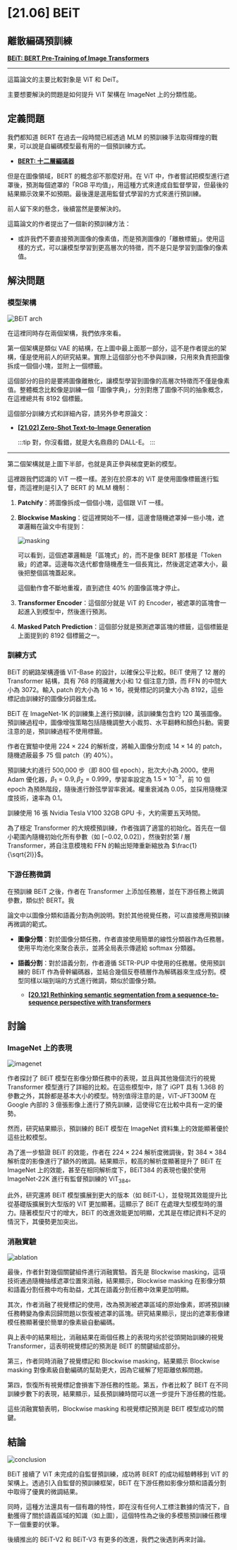 # [21.06] BEiT

## 離散編碼預訓練

[**BEiT: BERT Pre-Training of Image Transformers**](https://arxiv.org/abs/2106.08254)

---

這篇論文的主要比較對象是 ViT 和 DeiT。

主要想要解決的問題是如何提升 ViT 架構在 ImageNet 上的分類性能。

## 定義問題

我們都知道 BERT 在過去一段時間已經透過 MLM 的預訓練手法取得輝煌的戰果，可以說是自編碼模型最有用的一個預訓練方式。

- [**BERT: 十二層編碼器**](../../language/1810-bert/index.md)

但是在圖像領域，BERT 的概念卻不那麼好用。在 ViT 中，作者嘗試把模型進行遮罩後，預測每個遮罩的「RGB 平均值」，用這種方式來達成自監督學習，但最後的結果顯示效果不如預期。最後還是選用監督式學習的方式來進行預訓練。

前人留下來的懸念，後續當然是要解決的。

這篇論文的作者提出了一個新的預訓練方法：

- 或許我們不要直接預測圖像的像素值，而是預測圖像的「離散標籤」。使用這樣的方式，可以讓模型學習到更高層次的特徵，而不是只是學習到圖像的像素值。

## 解決問題

### 模型架構

![BEiT arch](./img/img1.jpg)

在這裡同時存在兩個架構，我們依序來看。

第一個架構是類似 VAE 的結構，在上圖中最上面那一部分，這不是作者提出的架構，僅是使用前人的研究結果。實際上這個部分也不參與訓練，只用來負責把圖像拆成一個個小塊，並附上一個標籤。

這個部分的目的是要將圖像離散化，讓模型學習到圖像的高層次特徵而不僅是像素值。整體概念比較像是訓練一個「圖像字典」，分別對應了圖像不同的抽象概念，在這裡總共有 8192 個標籤。

這個部分訓練方式和詳細內容，請另外參考原論文：

- [**[21.02] Zero-Shot Text-to-Image Generation**](https://arxiv.org/abs/2102.12092)

  :::tip
  對，你沒看錯，就是大名鼎鼎的 DALL-E。
  :::

---

第二個架構就是上圖下半部，也就是真正參與梯度更新的模型。

這裡跟我們認識的 ViT 一模一樣。差別在於原本的 ViT 是使用圖像標籤進行監督，而這裡則是引入了 BERT 的 MLM 機制：

1. **Patchify**：將圖像拆成一個個小塊，這個跟 ViT 一樣。
2. **Blockwise Masking**：從這裡開始不一樣，這邊會隨機遮罩掉一些小塊，遮罩邏輯在論文中有提到：

   ![masking](./img/img2.jpg)

   可以看到，這個遮罩邏輯是「區塊式」的，而不是像 BERT 那樣是「Token 級」的遮罩。這邊每次迭代都會隨機產生一個長寬比，然後選定遮罩大小，最後把整個區塊蓋起來。

   這個動作會不斷地重複，直到遮住 40% 的圖像區塊才停止。

3. **Transformer Encoder**：這個部分就是 ViT 的 Encoder，被遮罩的區塊會一起進入到模型中，然後進行預測。
4. **Masked Patch Prediction**：這個部分就是預測遮罩區塊的標籤，這個標籤是上面提到的 8192 個標籤之一。

### 訓練方式

BEiT 的網路架構遵循 ViT-Base 的設計，以確保公平比較。BEiT 使用了 12 層的 Transformer 結構，具有 768 的隱藏層大小和 12 個注意力頭，而 FFN 的中間大小為 3072。輸入 patch 的大小為 16 × 16，視覺標記的詞彙大小為 8192，這些標記由訓練好的圖像分詞器生成。

BEiT 在 ImageNet-1K 的訓練集上進行預訓練，該訓練集包含約 120 萬張圖像。預訓練過程中，圖像增強策略包括隨機調整大小裁剪、水平翻轉和顏色抖動。需要注意的是，預訓練過程不使用標籤。

作者在實驗中使用 224 × 224 的解析度，將輸入圖像分割成 14 × 14 的 patch，隨機遮蔽最多 75 個 patch（約 40%）。

預訓練大約進行 500,000 步（即 800 個 epoch），批次大小為 2000。使用 Adam 優化器，$\beta_1 = 0.9, \beta_2 = 0.999$，學習率設定為 $1.5 \times 10^{-3}$，前 10 個 epoch 為預熱階段，隨後進行餘弦學習率衰減。權重衰減為 0.05，並採用隨機深度技術，速率為 0.1。

訓練使用 16 張 Nvidia Tesla V100 32GB GPU 卡，大約需要五天時間。

為了穩定 Transformer 的大規模預訓練，作者強調了適當的初始化。首先在一個小範圍內隨機初始化所有參數（如 $[-0.02, 0.02]$），然後對於第 $l$ 層 Transformer，將自注意模塊和 FFN 的輸出矩陣重新縮放為 $\frac{1}{\sqrt{2l}}$。

### 下游任務微調

在預訓練 BEiT 之後，作者在 Transformer 上添加任務層，並在下游任務上微調參數，類似於 BERT。我

論文中以圖像分類和語義分割為例說明。對於其他視覺任務，可以直接應用預訓練再微調的範式。

- **圖像分類**：對於圖像分類任務，作者直接使用簡單的線性分類器作為任務層。使用平均池化來聚合表示，並將全局表示傳遞給 softmax 分類器。

- **語義分割**：對於語義分割，作者遵循 SETR-PUP 中使用的任務層。使用預訓練的 BEiT 作為骨幹編碼器，並結合幾個反卷積層作為解碼器來生成分割。模型同樣以端到端的方式進行微調，類似於圖像分類。

  - [**[20.12] Rethinking semantic segmentation from a sequence-to-sequence perspective with transformers**](https://arxiv.org/abs/2012.15840)

## 討論

### ImageNet 上的表現

![imagenet](./img/img3.jpg)

作者探討了 BEiT 模型在影像分類任務中的表現，並且與其他幾個流行的視覺 Transformer 模型進行了詳細的比較。在這些模型中，除了 iGPT 具有 1.36B 的參數之外，其餘都是基本大小的模型。特別值得注意的是，ViT-JFT300M 在 Google 內部的 3 億張影像上進行了預先訓練，這使得它在比較中具有一定的優勢。

然而，研究結果顯示，預訓練的 BEiT 模型在 ImageNet 資料集上的效能顯著優於這些比較模型。

為了進一步驗證 BEiT 的效能，作者在 224 × 224 解析度微調後，對 384 × 384 解析度的影像進行了額外的微調。結果顯示，較高的解析度顯著提升了 BEiT 在 ImageNet 上的效能，甚至在相同解析度下，BEiT384 的表現也優於使用 ImageNet-22K 進行有監督預訓練的 $\text{ViT}_{384}$。

此外，研究還將 BEiT 模型擴展到更大的版本（如 BEiT-L），並發現其效能提升比從基礎版擴展到大型版的 ViT 更加顯著。這顯示了 BEiT 在處理大型模型時的潛力。隨著模型尺寸的增大，BEiT 的改進效能更加明顯，尤其是在標記資料不足的情況下，其優勢更加突出。

### 消融實驗

![ablation](./img/img4.jpg)

最後，作者針對幾個關鍵組件進行消融實驗。首先是 Blockwise masking，這項技術通過隨機抽樣遮罩位置來消融，結果顯示，Blockwise masking 在影像分類和語義分割任務中均有助益，尤其在語義分割任務中效果更加明顯。

其次，作者消融了視覺標記的使用，改為預測被遮罩區域的原始像素，即將預訓練任務轉變為像素回歸問題以恢復被遮罩的區塊。研究結果顯示，提出的遮罩影像建模任務顯著優於簡單的像素級自動編碼。

與上表中的結果相比，消融結果在兩個任務上的表現均劣於從頭開始訓練的視覺 Transformer，這表明視覺標記的預測是 BEIT 的關鍵組成部分。

第三，作者同時消融了視覺標記和 Blockwise masking，結果顯示 Blockwise masking 對像素級自動編碼的幫助更大，因為它緩解了短距離依賴問題。

第四，恢復所有視覺標記會損害下游任務的性能。第五，作者比較了 BEIT 在不同訓練步數下的表現，結果顯示，延長預訓練時間可以進一步提升下游任務的性能。

這些消融實驗表明，Blockwise masking 和視覺標記預測是 BEIT 模型成功的關鍵。

## 結論

![conclusion](./img/img5.jpg)

BEiT 接續了 ViT 未完成的自監督預訓練，成功將 BERT 的成功經驗轉移到 ViT 的架構上。透過引入自監督的預訓練框架，BEiT 在下游任務如影像分類和語義分割中取得了優異的微調結果。

同時，這種方法還具有一個有趣的特性，即在沒有任何人工標注數據的情況下，自動獲得了關於語義區域的知識（如上圖），這個特性為之後的多模態預訓練任務埋下一個重要的伏筆。

後續推出的 BEiT-V2 和 BEiT-V3 有更多的改進，我們之後遇到再來討論。
